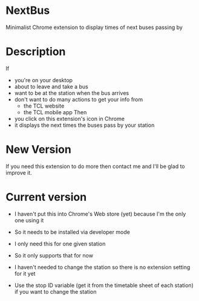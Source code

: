 # NextBus
Minimalist Chrome extension to display times of next buses passing by

# Description
If
- you're on your desktop
- about to leave and take a bus
- want to be at the station when the bus arrives
- don't want to do many actions to get your info from
    - the TCL website
    - the TCL mobile app
Then
- you click on this extension's icon in Chrome
- it displays the next times the buses pass by your station

# New Version
If you need this extension to do more then contact me and I'll be glad to improve it.

# Current version
- I haven't put this into Chrome's Web store (yet) because I'm the only one using it
- So it needs to be installed via developer mode

- I only need this for one given station
- So it only supports that for now

- I haven't needed to change the station so there is no extension setting for it yet
- Use the stop ID variable (get it from the timetable sheet of each station) if you want to change the station